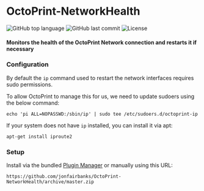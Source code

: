 # OctoPrint-NetworkHealth

![GitHub top language](https://img.shields.io/github/languages/top/jonfairbanks/OctoPrint-NetworkHealth.svg)
![GitHub last commit](https://img.shields.io/github/last-commit/jonfairbanks/OctoPrint-NetworkHealth.svg)
![License](https://img.shields.io/github/license/jonfairbanks/OctoPrint-NetworkHealth.svg?style=flat)

#### Monitors the health of the OctoPrint Network connection and restarts it if necessary

### Configuration

By default the `ip` command used to restart the network interfaces requires sudo permissions. 

To allow OctoPrint to manage this for us, we need to update sudoers using the below command:
```
echo 'pi ALL=NOPASSWD:/sbin/ip' | sudo tee /etc/sudoers.d/octoprint-ip
```

If your system does not have `ip` installed, you can install it via apt:
```
apt-get install iproute2
```

### Setup

Install via the bundled [Plugin Manager](https://docs.octoprint.org/en/master/bundledplugins/pluginmanager.html)
or manually using this URL:

    https://github.com/jonfairbanks/OctoPrint-NetworkHealth/archive/master.zip
